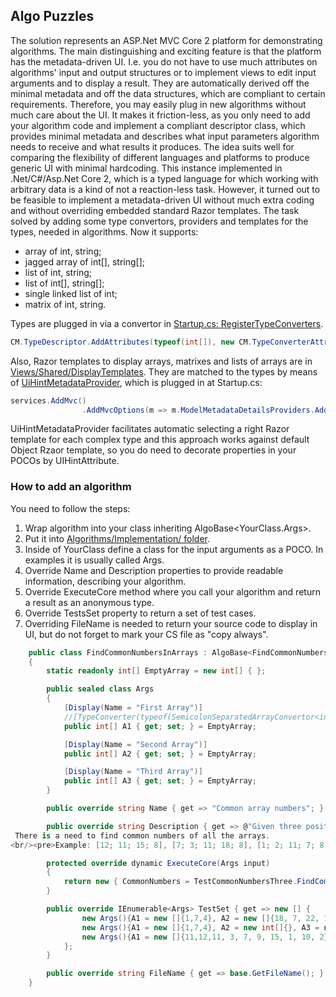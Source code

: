## Algo Puzzles
The solution represents an ASP.Net MVC Core 2 platform for demonstrating algorithms. The main distinguishing and exciting feature is that the platform has the metadata-driven UI. I.e. you do not have to use much attributes on algorithms' input and output structures or to implement views to edit input arguments and to display a result. They are automatically derived off the minimal metadata and off the data structures, which are compliant to certain requirements. Therefore, you may easily plug in new algorithms without much care about the UI. It makes it friction-less, as you only need to add your algorithm code and implement a compliant descriptor class, which provides minimal metadata and describes what input parameters algorithm needs to receive and what results it produces.
The idea suits well for comparing the flexibility of different languages and platforms to produce generic UI with minimal hardcoding. This instance implemented in .Net/C#/Asp.Net Core 2, which is a typed language for which working with arbitrary data is a kind of not a reaction-less task. However, it turned out to be feasible to implement a metadata-driven UI without much extra coding and without overriding embedded standard Razor templates. The task solved by adding some type convertors, providers and templates for the types, needed in algorithms. Now it supports: 
* array of int, string;
* jagged array of int[], string[];
* list of int, string;
* list of int[], string[];
* single linked list of int;
* matrix of int, string.

Types are plugged in via a convertor in 
[Startup.cs: RegisterTypeConverters](./AlgoPuzzles/Startup.cs).
```csharp
CM.TypeDescriptor.AddAttributes(typeof(int[]), new CM.TypeConverterAttribute(typeof(SemicolonSeparatedArrayConvertor<int>)));
```

Also, Razor templates to display arrays, matrixes and lists of arrays are in [Views/Shared/DisplayTemplates](./AlgoPuzzles/Views/Shared/DisplayTemplates/). They are matched to the types by means of [UiHintMetadataProvider](./AlgoPuzzles/AlgoPuzzles/Helpers/UiHintMetadataProvider.cs), which is plugged in at Startup.cs:
```csharp
services.AddMvc()
                .AddMvcOptions(m => m.ModelMetadataDetailsProviders.Add(new UiHintMetadataProvider())).
```

UiHintMetadataProvider facilitates automatic selecting a right Razor template for each complex type and this approach works against default Object Rzaor template, so you do need to decorate properties in your POCOs by UIHintAttribute.

### How to add an algorithm
You need to follow the steps:
1. Wrap algorithm into your class inheriting AlgoBase<YourClass.Args>.
1. Put it into [Algorithms/Implementation/ folder](./Algorithms/Implementation/).
1. Inside of YourClass define a class for the input arguments as a POCO. In examples it is usually called Args.
1. Override Name and Description properties to provide readable information, describing your algorithm.
1. Override ExecuteCore method where you call your algorithm and return a result as an anonymous type.
1. Override TestsSet property to return a set of test cases.
1. Overriding FileName is needed to return your source code to display in UI, but do not forget to mark your CS file as "copy always".
 
```csharp
    public class FindCommonNumbersInArrays : AlgoBase<FindCommonNumbersInArrays.Args>
    {
        static readonly int[] EmptyArray = new int[] { };

        public sealed class Args
        {
            [Display(Name = "First Array")]
            //[TypeConverter(typeof(SemicolonSeparatedArrayConvertor<int>))]
            public int[] A1 { get; set; } = EmptyArray;

            [Display(Name = "Second Array")]                                    
            public int[] A2 { get; set; } = EmptyArray;

            [Display(Name = "Third Array")]            
            public int[] A3 { get; set; } = EmptyArray;
        }        

        public override string Name { get => "Common array numbers"; }

        public override string Description { get => @"Given three positive int arrays of unique numbers. 
 There is a need to find common numbers of all the arrays.
<br/><pre>Example: [12; 11; 15; 8], [7; 3; 11; 18; 8], [1; 2; 11; 7; 8] --> [11, 8]</pre>"; }

        protected override dynamic ExecuteCore(Args input)
        {            
            return new { CommonNumbers = TestCommonNumbersThree.FindCommonNumbers(input.A1, input.A2, input.A3) };
        }

        public override IEnumerable<Args> TestSet { get => new [] {
                new Args(){A1 = new []{1,7,4}, A2 = new []{18, 7, 22, 1}, A3 = new []{18, 1, 4, 5, 7} },
                new Args(){A1 = new []{1,7,4}, A2 = new int[]{}, A3 = new []{2, 1, 4, 5, 7} },
                new Args(){A1 = new []{11,12,11, 3, 7, 9, 15, 1, 10, 2}, A2 = new []{1, 12, 11, 9, 55, 88, 99}, A3 = new []{9, 1, 88, 121, 12} }
            };
        }        

        public override string FileName { get => base.GetFileName(); }
    }

```